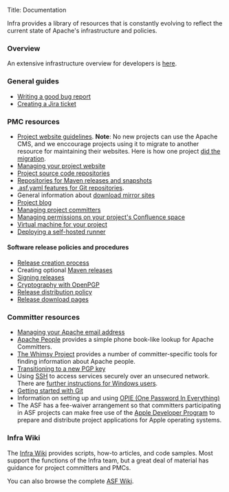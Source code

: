 Title: Documentation

Infra provides a library of resources that is constantly evolving to reflect the current state of Apache's infrastructure and policies.

### Overview ###

An extensive infrastructure overview for developers is <a href="https://www.apache.org/dev/" target="_blank">here</a>.

### General guides ###

- [Writing a good bug report](bug-writing-guide.html)
- [Creating a Jira ticket](jira-guidelines.html)

### PMC resources ###

- [Project website guidelines](website-guidelines.html). **Note**: No new projects can use the Apache CMS, and we enccourage projects using it to migrate to another resource for maintaining their websites. Here is how one project <a href="https://cwiki.apache.org/confluence/display/INFRA/How+Apache+Jena+migrated+from+the+CMS" target="_blank">did the migration</a>.
- [Managing your project website](project-site.html)
- [Project source code repositories](version-control.html)
- [Repositories for Maven releases and snapshots](repository-faq.html)
- <a href="https://cwiki.apache.org/confluence/display/INFRA/.asf.yaml+features+for+git+repositories" target="_blank">.asf.yaml features for Git repositories</a>.
- General information about [download mirror sites](mirrors.html)
- [Project blog](project-blog.html)
- [Managing project committers](managing-committers.html)
- <a href="https://cwiki.apache.org/confluence/display/INFRA/Managing+permissions+on+your+project%27s+Confluence+Space" target="_blank">Managing permissions on your project's Confluence space</a>
- [Virtual machine for your project](vm-policy.html)
- [Deploying a self-hosted runner](self-hosted-runners.html)

#### Software release policies and procedures ####

  - [Release creation process](release-publishing.html)
  - Creating optional [Maven releases](publishing-maven-artifacts.html)
  - [Signing releases](release-signing.html)
  - [Cryptography with OpenPGP](openpgp.html)
  - [Release distribution policy](release-distribution.html)
  - [Release download pages](release-download-pages.html)


### Committer resources ###

- [Managing your Apache email address](committer-email.html)
- <a href="https://people.apache.org" target="_blank">Apache People</a> provides a simple phone book-like 
lookup for Apache Committers.
- <a href="https://whimsy.apache.org/" target="_blank">The Whimsy Project</a> provides a number of committer-specific tools for finding information about Apache people.
- [Transitioning to a new PGP key](key-transition.html)
- Using [SSH](user-ssh.html) to access services securely over an unsecured network. There are [further instructions for Windows users](user-ssh-windows.html).
- [Getting started with Git](git-primer.html)
- Information on setting up and using <a href="https://cwiki.apache.org/confluence/display/INFRA/OPIE" target="_blank">OPIE (One Password In Everything)</a>
- The ASF has a fee-waiver arrangement so that committers participating in ASF projects can make free use of the [Apple Developer Program](apple-dev-program.html) to prepare and distribute project applications for Apple operating systems.

### Infra Wiki

The <a href="https://cwiki.apache.org/confluence/display/INFRA/Documentation+Index" target="_blank">Infra Wiki</a> provides scripts, how-to articles, and code samples. Most support the functions of the Infra team, but a great deal of material has guidance for project committers and PMCs.

You can also browse the complete <a href="https://cwiki.apache.org/" target="_blank" >ASF Wiki</a>.
